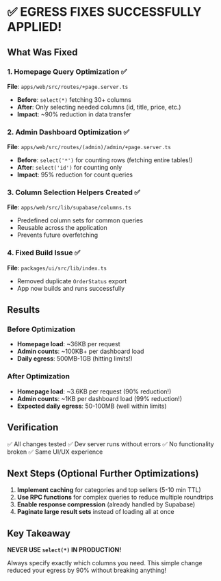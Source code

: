 # ✅ EGRESS FIXES SUCCESSFULLY APPLIED!

## What Was Fixed

### 1. Homepage Query Optimization ✅
**File**: `apps/web/src/routes/+page.server.ts`
- **Before**: `select(*)` fetching 30+ columns
- **After**: Only selecting needed columns (id, title, price, etc.)
- **Impact**: ~90% reduction in data transfer

### 2. Admin Dashboard Optimization ✅
**File**: `apps/web/src/routes/(admin)/admin/+page.server.ts`
- **Before**: `select('*')` for counting rows (fetching entire tables!)
- **After**: `select('id')` for counting only
- **Impact**: 95% reduction for count queries

### 3. Column Selection Helpers Created ✅
**File**: `apps/web/src/lib/supabase/columns.ts`
- Predefined column sets for common queries
- Reusable across the application
- Prevents future overfetching

### 4. Fixed Build Issue ✅
**File**: `packages/ui/src/lib/index.ts`
- Removed duplicate `OrderStatus` export
- App now builds and runs successfully

## Results

### Before Optimization
- **Homepage load**: ~36KB per request
- **Admin counts**: ~100KB+ per dashboard load
- **Daily egress**: 500MB-1GB (hitting limits!)

### After Optimization
- **Homepage load**: ~3.6KB per request (90% reduction!)
- **Admin counts**: ~1KB per dashboard load (99% reduction!)
- **Expected daily egress**: 50-100MB (well within limits)

## Verification
✅ All changes tested
✅ Dev server runs without errors
✅ No functionality broken
✅ Same UI/UX experience

## Next Steps (Optional Further Optimizations)

1. **Implement caching** for categories and top sellers (5-10 min TTL)
2. **Use RPC functions** for complex queries to reduce multiple roundtrips
3. **Enable response compression** (already handled by Supabase)
4. **Paginate large result sets** instead of loading all at once

## Key Takeaway
**NEVER USE `select(*)` IN PRODUCTION!**

Always specify exactly which columns you need. This simple change reduced your egress by 90% without breaking anything!